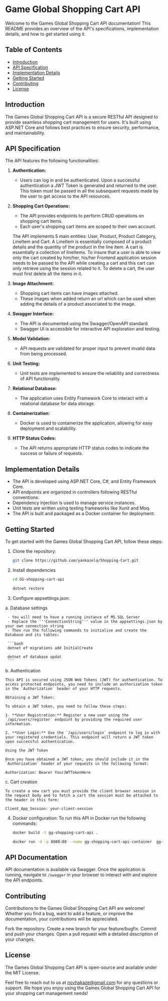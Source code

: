# Game Global Shopping Cart API

Welcome to the Games Global Shopping Cart API documentation! This README provides an overview of the API's specifications, implementation details, and how to get started using it.

## Table of Contents

- [Introduction](#introduction)
- [API Specification](#api-specification)
- [Implementation Details](#implementation-details)
- [Getting Started](#getting-started)
- [Contributing](#contributing)
- [License](#license)

## Introduction

The Games Global Shopping Cart API is a secure RESTful API designed to provide seamless shopping cart management for users. It's built using ASP.NET Core and follows best practices to ensure security, performance, and maintainability.

## API Specification

The API features the following functionalities:

1. **Authentication:**
   - Users can log in and be authenticated. Upon a successful authentication a JWT Token is generated and returned to the user. This token must be passed in all the subsequent requests made by the user to get access to the API resources.

2. **Shopping Cart Operations:**
   - The API provides endpoints to perform CRUD operations on shopping cart items.
   - Each user's shopping cart items are scoped to their own account.

   The API implements 5 main entities: User, Product, Product Category, LineItem and Cart. A LineItem is essentially composed of a product details and the quantity of the product in the line item.
   A cart is essentially a collection of lineItems. To insure that a user is able to view only the cart created by him/her, his/her Frontend application session
   needs to be passed to the API while creating a cart and this cart can only retrieve using the session related to it. To delete a cart, the user must first delete
   all the items in it.

3. **Image Attachment:**
   - Shopping cart items can have images attached.
   - These images when added return an url which can be used when adding the details of a product associated to the image.

4. **Swagger Interface:**
   - The API is documented using the Swagger/OpenAPI standard.
   - Swagger UI is accessible for interactive API exploration and testing.

5. **Model Validation:**
   - API requests are validated for proper input to prevent invalid data from being processed.

6. **Unit Testing:**
   - Unit tests are implemented to ensure the reliability and correctness of API functionality.

7. **Relational Database:**
   - The application uses Entity Framework Core to interact with a relational database for data storage.

8. **Containerization:**
   - Docker is used to containerize the application, allowing for easy deployment and scalability.

9. **HTTP Status Codes:**
   - The API returns appropriate HTTP status codes to indicate the success or failure of requests.

## Implementation Details

- The API is developed using ASP.NET Core, C#, and Entity Framework Core.
- API endpoints are organized in controllers following RESTful conventions.
- Dependency injection is used to manage service instances.
- Unit tests are written using testing frameworks like Xunit and Moq.
- The API is built and packaged as a Docker container for deployment.

## Getting Started

To get started with the Games Global Shopping Cart API, follow these steps:

1. Clone the repository:

   ```bash
   git clone https://github.com/yankazela/Shopping-Cart.git
   ```
2. Install dependencies
    ```bash
    cd GG-shopping-cart-api

    dotnet restore

    ```
3. Configure appsettings.json:

 a. Database settings

     - You will need to have a running instance of MS SQL Server
     - Replace the '''ConnectionString''' value in the appsettings.json by your own connection string
     - Then run the following commands to initialise and create the Database and its tables:

     ```bash
     dotnet ef migrations add InitialCreate

     dotnet ef database updat
     ```
 
  b. Authentication

    This API is secured using JSON Web Tokens (JWT) for authentication. To access protected endpoints, you need to include an authorization token in the `Authorization` header of your HTTP requests.

    Obtaining a JWT Token:

    To obtain a JWT token, you need to follow these steps:

    1. **User Registration:** Register a new user using the `/api/users/register` endpoint by providing the required user information.

    2. **User Login:** Use the `/api/users/login` endpoint to log in with your registered credentials. This endpoint will return a JWT token upon successful authentication.

    Using the JWT Token

    Once you have obtained a JWT token, you should include it in the `Authorization` header of your requests in the following format:

    Authorization: Bearer YourJWTTokenHere

  c. Cart creation

    To create a new cart you must provide the client browser session in the request body and to fetch a cart the session must be attached to the header in this form:

    Client_App_Session: your-client-session


4. Docker configuration:
    To run this API in Docker run the following commands:

    ```bash
    docker build -t gg-shopping-cart-api .

    docker run -d -p 8080:80 --name gg-shopping-cart-api-container  gg-shopping-cart-api
    ```


## API Documentation

API documentation is available via Swagger. Once the application is running, navigate to `/swagger` in your browser to interact with and explore the API endpoints.


## Contributing

Contributions to the Games Global Shopping Cart API are welcome! Whether you find a bug, want to add a feature, or improve the documentation, your contributions will be appreciated.

Fork the repository.
Create a new branch for your feature/bugfix.
Commit and push your changes.
Open a pull request with a detailed description of your changes.

## License

The Games Global Shopping Cart API is open-source and available under the MIT License.

Feel free to reach out to us at novhakaze@gmail.com for any questions or support. We hope you enjoy using the Games Global Shopping Cart API for your shopping cart management needs!
